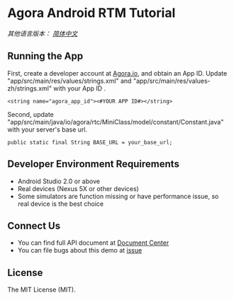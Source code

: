 # Agora Android RTM Tutorial

*其他语言版本： [简体中文](README.zh.md)*

## Running the App
First, create a developer account at [Agora.io](https://dashboard.agora.io/signin/), and obtain an App ID.
Update "app/src/main/res/values/strings.xml" and "app/src/main/res/values-zh/strings.xml" with your App ID .

```
<string name="agora_app_id"><#YOUR APP ID#></string>

```

Second, update "app/src/main/java/io/agora/rtc/MiniClass/model/constant/Constant.java" with your server's base url.

```
public static final String BASE_URL = your_base_url;

```

## Developer Environment Requirements
- Android Studio 2.0 or above
- Real devices (Nexus 5X or other devices)
- Some simulators are function missing or have performance issue, so real device is the best choice

## Connect Us
- You can find full API document at [Document Center](https://docs.agora.io/en/)
- You can file bugs about this demo at [issue](https://github.com/AgoraIO/RTM/issues)

## License
The MIT License (MIT).
